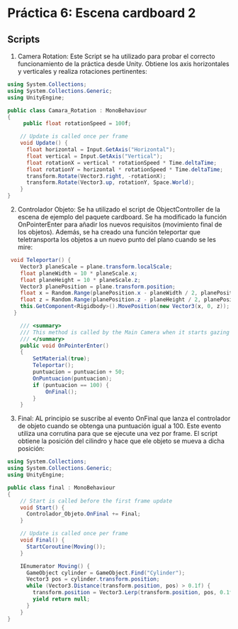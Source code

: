# Práctica 6: Escena cardboard 2
## Scripts
1. Camera Rotation: Este Script se ha utilizado para probar el correcto funcionamiento de la práctica desde Unity. Obtiene los axis horizontales y verticales y realiza rotaciones pertinentes:
```cs
using System.Collections;
using System.Collections.Generic;
using UnityEngine;

public class Camara_Rotation : MonoBehaviour
{
     public float rotationSpeed = 100f;

    // Update is called once per frame
    void Update() {
      float horizontal = Input.GetAxis("Horizontal");
      float vertical = Input.GetAxis("Vertical");
      float rotationX = vertical * rotationSpeed * Time.deltaTime;
      float rotationY = horizontal * rotationSpeed * Time.deltaTime;
      transform.Rotate(Vector3.right, -rotationX);
      transform.Rotate(Vector3.up, rotationY, Space.World);
    }
}
```
2. Controlador Objeto: Se ha utilizado el script de ObjectController de la escena de ejemplo del paquete cardboard. Se ha modificado la función OnPointerEnter para añadir los nuevos requisitos (movimiento final de los objetos). Además, se ha creado una función teleportar que teletransporta los objetos a un nuevo punto del plano cuando se les mire:
```cs
 void Teleportar() {
    Vector3 planeScale = plane.transform.localScale;
    float planeWidth = 10 * planeScale.x;
    float planeHeight = 10 * planeScale.z;
    Vector3 planePosition = plane.transform.position;
    float x = Random.Range(planePosition.x - planeWidth / 2, planePosition.x + planeWidth / 2);
    float z = Random.Range(planePosition.z - planeHeight / 2, planePosition.z + planeHeight / 2);
    this.GetComponent<Rigidbody>().MovePosition(new Vector3(x, 0, z));
  }

    /// <summary>
    /// This method is called by the Main Camera when it starts gazing at this GameObject.
    /// </summary>
    public void OnPointerEnter()
    {
        SetMaterial(true);
        Teleportar();
        puntuacion = puntuacion + 50;
        OnPuntuacion(puntuacion);
        if (puntuacion == 100) {
            OnFinal();
        }
    }
```
3. Final: AL principio se suscribe al evento OnFinal que lanza el controlador de objeto cuando se obtenga una puntuación igual a 100. Este evento utiliza una corrutina para que se ejecute una vez por frame. El script obtiene la posición del cilindro y hace que ele objeto se mueva a dicha posición:
```cs
using System.Collections;
using System.Collections.Generic;
using UnityEngine;

public class final : MonoBehaviour
{
    // Start is called before the first frame update
    void Start() {
      Controlador_Objeto.OnFinal += Final;
    }

    // Update is called once per frame
    void Final() {
      StartCoroutine(Moving());
    }

    IEnumerator Moving() {
      GameObject cylinder = GameObject.Find("Cylinder");
      Vector3 pos = cylinder.transform.position;
      while (Vector3.Distance(transform.position, pos) > 0.1f) {
        transform.position = Vector3.Lerp(transform.position, pos, 0.1f * Time.deltaTime);
        yield return null;
      }
    }
}
```
